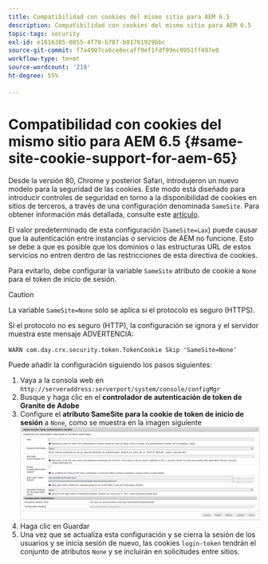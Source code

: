 ```yaml
---
title: Compatibilidad con cookies del mismo sitio para AEM 6.5
description: Compatibilidad con cookies del mismo sitio para AEM 6.5
topic-tags: security
exl-id: e1616385-0855-4f70-b787-b01701929bbc
source-git-commit: f7a4907ca6ce8ecaff9ef1fdf99ec0951ff497e0
workflow-type: tm+mt
source-wordcount: '219'
ht-degree: 55%

---
```


# Compatibilidad con cookies del mismo sitio para AEM 6.5 {#same-site-cookie-support-for-aem-65}

Desde la versión 80, Chrome y posterior Safari, introdujeron un nuevo modelo para la seguridad de las cookies. Este modo está diseñado para introducir controles de seguridad en torno a la disponibilidad de cookies en sitios de terceros, a través de una configuración denominada `SameSite`. Para obtener información más detallada, consulte este [artículo](https://web.dev/samesite-cookies-explained/).

El valor predeterminado de esta configuración (`SameSite=Lax`) puede causar que la autenticación entre instancias o servicios de AEM no funcione. Esto se debe a que es posible que los dominios o las estructuras URL de estos servicios no entren dentro de las restricciones de esta directiva de cookies.

Para evitarlo, debe configurar la variable `SameSite` atributo de cookie a `None` para el token de inicio de sesión.

>[!CAUTION]
>
>La variable `SameSite=None` solo se aplica si el protocolo es seguro (HTTPS).
>
>Si el protocolo no es seguro (HTTP), la configuración se ignora y el servidor muestra este mensaje ADVERTENCIA:
>
>`WARN com.day.crx.security.token.TokenCookie Skip 'SameSite=None'`

Puede añadir la configuración siguiendo los pasos siguientes:

1. Vaya a la consola web en `http://serveraddress:serverport/system/console/configMgr`
1. Busque y haga clic en el **controlador de autenticación de token de Granite de Adobe**
1. Configure el **atributo SameSite para la cookie de token de inicio de sesión** a `None`, como se muestra en la imagen siguiente
   ![samesite](assets/samesite1.png)
1. Haga clic en Guardar
1. Una vez que se actualiza esta configuración y se cierra la sesión de los usuarios y se inicia sesión de nuevo, las cookies `login-token` tendrán el conjunto de atributos `None` y se incluirán en solicitudes entre sitios.
